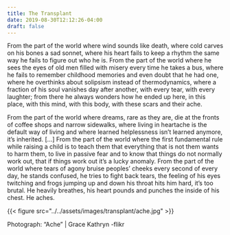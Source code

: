 ```yaml
---
title: The Transplant
date: 2019-08-30T12:12:26-04:00
draft: false
---
```


From the part of the world where wind sounds like death, where cold carves on his bones a sad sonnet, where his heart fails to keep a rhythm the same way he fails to figure out who he is. From the part of the world where he sees the eyes of old men filled with misery every time he takes a bus, where he fails to remember childhood memories and even doubt that he had one, where he overthinks about solipsism instead of thermodynamics, where a fraction of his soul vanishes day after another, with every tear, with every laughter; from there he always wonders how he ended up here, in this place, with this mind, with this body, with these scars and their ache. 

From the part of the world where dreams, rare as they are, die at the fronts of coffee shops and narrow sidewalks, where living in heartache is the default way of living and where learned helplessness isn’t learned anymore, it’s inherited.
[...] From the part of the world where the first fundamental rule while raising a child is to teach them that everything that is not them wants to harm them, to live in passive fear and to know that things do not normally work out, that if things work out it’s a lucky anomaly.
From the part of the world where tears of agony bruise peoples’ cheeks every second of every day, he stands confused, he tries to fight back tears, the feeling of his eyes twitching and frogs jumping up and down his throat hits him hard, it’s too brutal. He heavily breathes, his heart pounds and punches the inside of his chest. He aches.


{{< figure src="../../assets/images/transplant/ache.jpg" >}}

Photograph: “Ache” | Grace Kathryn -flikr